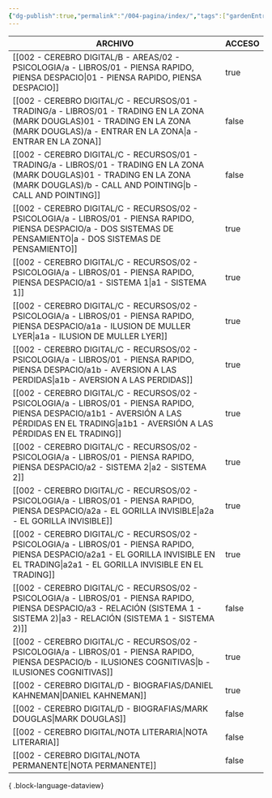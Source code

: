 ```yaml
---
{"dg-publish":true,"permalink":"/004-pagina/index/","tags":["gardenEntry"]}
---
```



| ARCHIVO                                                                                                                                                                                             | ACCESO |
| --------------------------------------------------------------------------------------------------------------------------------------------------------------------------------------------------- | ------ |
| [[002 - CEREBRO DIGITAL/B - AREAS/02 - PSICOLOGIA/a - LIBROS/01 - PIENSA RAPIDO, PIENSA DESPACIO\|01 - PIENSA RAPIDO, PIENSA DESPACIO]]                                                          | true   |
| [[002 - CEREBRO DIGITAL/C - RECURSOS/01 - TRADING/a - LIBROS/01 - TRADING EN LA ZONA (MARK DOUGLAS)01 - TRADING EN LA ZONA (MARK DOUGLAS)/a - ENTRAR EN LA ZONA\|a - ENTRAR EN LA ZONA]]         | false  |
| [[002 - CEREBRO DIGITAL/C - RECURSOS/01 - TRADING/a - LIBROS/01 - TRADING EN LA ZONA (MARK DOUGLAS)01 - TRADING EN LA ZONA (MARK DOUGLAS)/b - CALL AND POINTING\|b - CALL AND POINTING]]         | false  |
| [[002 - CEREBRO DIGITAL/C - RECURSOS/02 - PSICOLOGIA/a - LIBROS/01 - PIENSA RAPIDO, PIENSA DESPACIO/a - DOS SISTEMAS DE PENSAMIENTO\|a - DOS SISTEMAS DE PENSAMIENTO]]                           | true   |
| [[002 - CEREBRO DIGITAL/C - RECURSOS/02 - PSICOLOGIA/a - LIBROS/01 - PIENSA RAPIDO, PIENSA DESPACIO/a1 - SISTEMA 1\|a1 - SISTEMA 1]]                                                             | true   |
| [[002 - CEREBRO DIGITAL/C - RECURSOS/02 - PSICOLOGIA/a - LIBROS/01 - PIENSA RAPIDO, PIENSA DESPACIO/a1a - ILUSION DE MULLER LYER\|a1a - ILUSION DE MULLER LYER]]                                 | true   |
| [[002 - CEREBRO DIGITAL/C - RECURSOS/02 - PSICOLOGIA/a - LIBROS/01 - PIENSA RAPIDO, PIENSA DESPACIO/a1b - AVERSION A LAS PERDIDAS\|a1b - AVERSION A LAS PERDIDAS]]                               | true   |
| [[002 - CEREBRO DIGITAL/C - RECURSOS/02 - PSICOLOGIA/a - LIBROS/01 - PIENSA RAPIDO, PIENSA DESPACIO/a1b1 - AVERSIÓN A LAS PÉRDIDAS EN EL TRADING\|a1b1 - AVERSIÓN A LAS PÉRDIDAS EN EL TRADING]] | true   |
| [[002 - CEREBRO DIGITAL/C - RECURSOS/02 - PSICOLOGIA/a - LIBROS/01 - PIENSA RAPIDO, PIENSA DESPACIO/a2 - SISTEMA 2\|a2 - SISTEMA 2]]                                                             | true   |
| [[002 - CEREBRO DIGITAL/C - RECURSOS/02 - PSICOLOGIA/a - LIBROS/01 - PIENSA RAPIDO, PIENSA DESPACIO/a2a - EL GORILLA INVISIBLE\|a2a - EL GORILLA INVISIBLE]]                                     | true   |
| [[002 - CEREBRO DIGITAL/C - RECURSOS/02 - PSICOLOGIA/a - LIBROS/01 - PIENSA RAPIDO, PIENSA DESPACIO/a2a1 - EL GORILLA INVISIBLE EN EL TRADING\|a2a1 - EL GORILLA INVISIBLE EN EL TRADING]]       | true   |
| [[002 - CEREBRO DIGITAL/C - RECURSOS/02 - PSICOLOGIA/a - LIBROS/01 - PIENSA RAPIDO, PIENSA DESPACIO/a3 - RELACIÓN (SISTEMA 1 - SISTEMA 2)\|a3 - RELACIÓN (SISTEMA 1 - SISTEMA 2)]]               | false  |
| [[002 - CEREBRO DIGITAL/C - RECURSOS/02 - PSICOLOGIA/a - LIBROS/01 - PIENSA RAPIDO, PIENSA DESPACIO/b - ILUSIONES COGNITIVAS\|b - ILUSIONES COGNITIVAS]]                                         | true   |
| [[002 - CEREBRO DIGITAL/D - BIOGRAFIAS/DANIEL KAHNEMAN\|DANIEL KAHNEMAN]]                                                                                                                        | true   |
| [[002 - CEREBRO DIGITAL/D - BIOGRAFIAS/MARK DOUGLAS\|MARK DOUGLAS]]                                                                                                                              | false  |
| [[002 - CEREBRO DIGITAL/NOTA LITERARIA\|NOTA LITERARIA]]                                                                                                                                         | false  |
| [[002 - CEREBRO DIGITAL/NOTA PERMANENTE\|NOTA PERMANENTE]]                                                                                                                                       | false  |

{ .block-language-dataview}